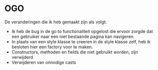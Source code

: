 # OGO

De veranderingen die ik heb gemaakt zijn als volgt:
- Ik heb de bug in de go to functionaliteit opgelost die ervoor zorgde dat een gebruiker naar een niet bestaande pagina kan navigeren.
- In plaats van een style klasse te creeren in de style klasse zelf, heb ik besloten hier een factory voor te maken.
- Constructors, methoden en fields die niet gebruikt worden, zijn verwijderd
- Verwijderen van onnodige casts
